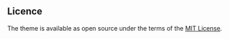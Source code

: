 ## Licence

The theme is available as open source under the terms of the [MIT License](https://opensource.org/licenses/MIT).



